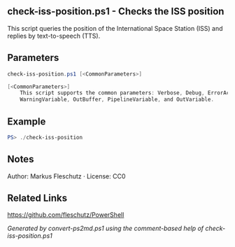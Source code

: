## check-iss-position.ps1 - Checks the ISS position

This script queries the position of the International Space Station (ISS) and replies by text-to-speech (TTS).

## Parameters
```powershell
check-iss-position.ps1 [<CommonParameters>]

[<CommonParameters>]
    This script supports the common parameters: Verbose, Debug, ErrorAction, ErrorVariable, WarningAction, 
    WarningVariable, OutBuffer, PipelineVariable, and OutVariable.
```

## Example
```powershell
PS> ./check-iss-position

```

## Notes
Author: Markus Fleschutz · License: CC0

## Related Links
https://github.com/fleschutz/PowerShell

*Generated by convert-ps2md.ps1 using the comment-based help of check-iss-position.ps1*
